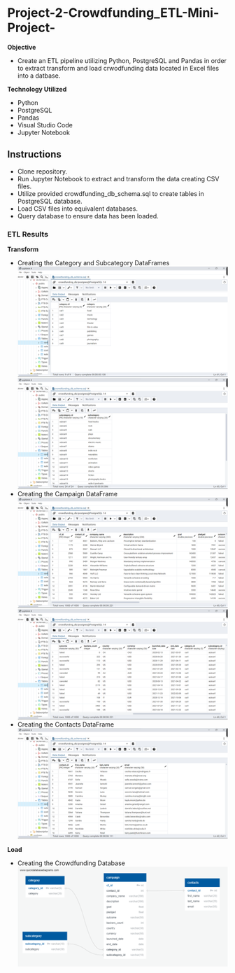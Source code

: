 # Project-2-Crowdfunding_ETL-Mini-Project-

**Objective**
- Create an ETL pipeline utilizing Python, PostgreSQL and Pandas in order to extract transform and load crwodfunding data located in Excel files into a datbase.


**Technology Utilized**
  - Python 
  - PostgreSQL
  - Pandas
  - Visual Studio Code
  - Jupyter Notebook

    

## Instructions 
  - Clone repository. 
  - Run Jupyter Notebook to extract and transform the data creating CSV files.
  - Utilize provided crowdfunding_db_schema.sql to create tables in PostgreSQL database.
  - Load CSV files into equivalent databases.
  - Query database to ensure data has been loaded.



### ETL Results

**Transform**
- Creating the Category and Subcategory DataFrames
![Image](Crowdfunding_ETL/Outputs/category%20table%20sql.png)
![Image](Crowdfunding_ETL/Outputs/subcategory%20table%20sql.png)
- Creating the Campaign DataFrame
![Image](Crowdfunding_ETL/Outputs/campaign%20table%201%20sql.png)
![Image](Crowdfunding_ETL/Outputs/campaign%20table%202%20sql.png)
- Creating the Contacts DataFrame
![Image](Crowdfunding_ETL/Outputs/contacts%20table%20sql.png)

**Load**
- Creating the Crowdfunding Database
![Image](Crowdfunding_ETL/Outputs/crowdfunding%20ERD.png)
  







